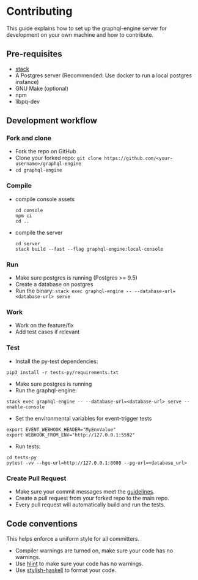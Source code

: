 # Contributing

This guide explains how to set up the graphql-engine server for development on your
own machine and how to contribute.

## Pre-requisites

- [stack](https://docs.haskellstack.org/en/stable/README/#how-to-install)
- A Postgres server (Recommended: Use docker to run a local postgres instance)
- GNU Make (optional)
- npm
- libpq-dev

## Development workflow

### Fork and clone
- Fork the repo on GitHub
- Clone your forked repo: `git clone https://github.com/<your-username>/graphql-engine`
- `cd graphql-engine`

### Compile
- compile console assets
  ```
  cd console
  npm ci
  cd ..
  ```
- compile the server
  ```
  cd server
  stack build --fast --flag graphql-engine:local-console
  ```

### Run
- Make sure postgres is running (Postgres >= 9.5)
- Create a database on postgres
- Run the binary: `stack exec graphql-engine -- --database-url=<database-url> serve`

### Work
- Work on the feature/fix
- Add test cases if relevant

### Test
- Install the py-test dependencies:

```
pip3 install -r tests-py/requirements.txt
```

- Make sure postgres is running
- Run the graphql-engine:

```
stack exec graphql-engine -- --database-url=<database-url> serve --enable-console
```

- Set the environmental variables for event-trigger tests

```
export EVENT_WEBHOOK_HEADER="MyEnvValue"
export WEBHOOK_FROM_ENV="http://127.0.0.1:5592"
```

- Run tests:

```
cd tests-py
pytest -vv --hge-url=http://127.0.0.1:8080 --pg-url=<database_url>
```

### Create Pull Request
- Make sure your commit messages meet the [guidelines](../CONTRIBUTING.md).
- Create a pull request from your forked repo to the main repo.
- Every pull request will automatically build and run the tests.

## Code conventions

This helps enforce a uniform style for all committers.

- Compiler warnings are turned on, make sure your code has no warnings.
- Use [hlint](https://github.com/ndmitchell/hlint) to make sure your code has no warnings.
- Use [stylish-haskell](https://github.com/jaspervdj/stylish-haskell) to format your code.
